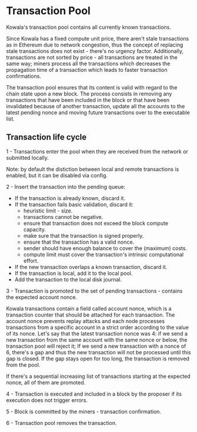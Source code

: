# Transaction Pool

Kowala's transaction pool contains all currently known transactions.

Since Kowala has a fixed compute unit price, there aren't stale transactions as
in Ethereum due to network congestion, thus the concept of replacing stale
transactions does not exist - there's no urgency factor. Additionally,
transactions are not sorted by price - all transactions are treated in the same
way; miners process all the transactions which decreases the propagation time of
a transaction which leads to faster transaction confirmations.

The transaction pool ensures that its content is valid with regard to the chain
state upon a new block. The process consists in removing any transactions that
have been included in the block or that have been invalidated because of another
transaction, update all the accounts to the latest pending nonce and moving
future transactions over to the executable list.

## Transaction life cycle

1 - Transactions enter the pool when they are received from the network or
submitted locally.

Note: by default the distiction between local and remote transactions is
enabled, but it can be disabled via config.

2 - Insert the transaction into the pending queue:

- If the transaction is already known, discard it.
- If the transaction fails basic validation, discard it:
  - heuristic limit - size.
  - transactions cannot be negative.
  - ensure that transaction does not exceed the block compute capacity.
  - make sure that the transaction is signed properly.
  - ensure that the transaction has a valid nonce.
  - sender should have enough balance to cover the (maximum) costs.
  - compute limit must cover the transaction's intrinsic computational effort.
- If the new transaction overlaps a known transaction, discard it.
- If the transaction is local, add it to the local pool.
- Add the transaction to the local disk journal.

3 - Transaction is promoted to the set of pending transactions - contains the
expected account nonce.

Kowala transactions contain a field called account nonce, which is a transaction
counter that should be attached for each transaction. The account nonce prevents
replay attacks and each node processes transactions from a specific account in a
strict order according to the value of its nonce. Let's say that the latest
transaction nonce was 4: if we send a new transaction from the same account with
the same nonce or below, the transaction pool will reject it; If we send a new
transaction with a nonce of 6, there's a gap and thus the new transaction will
not be processed until this gap is closed. If the gap stays open for too long,
the transaction is removed from the pool.

If there's a sequential increasing list of transactions starting at the expected
nonce, all of them are promoted.

4 - Transaction is executed and included in a block by the proposer if its
execution does not trigger errors.

5 - Block is committed by the miners - transaction confirmation.

6 - Transaction pool removes the transaction.
